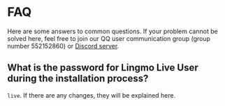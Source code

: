 # FAQ
Here are some answers to common questions. If your problem cannot be solved here, feel free to join our QQ user communication group (group number 552152860) or [Discord server](https://discord.gg/NP2fsr9dPd).

## What is the password for Lingmo Live User during the installation process?
`live`. If there are any changes, they will be explained here.
